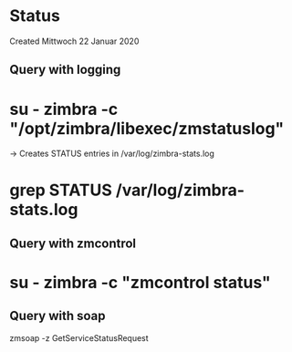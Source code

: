 # Status
Created Mittwoch 22 Januar 2020

Query with logging
------------------
# su - zimbra -c "/opt/zimbra/libexec/zmstatuslog"
-> Creates STATUS entries in  /var/log/zimbra-stats.log
# grep STATUS /var/log/zimbra-stats.log

Query with zmcontrol
--------------------
# su - zimbra -c "zmcontrol status"

Query with soap
---------------
zmsoap -z GetServiceStatusRequest


